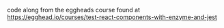 code along from the eggheads course found at https://egghead.io/courses/test-react-components-with-enzyme-and-jest
